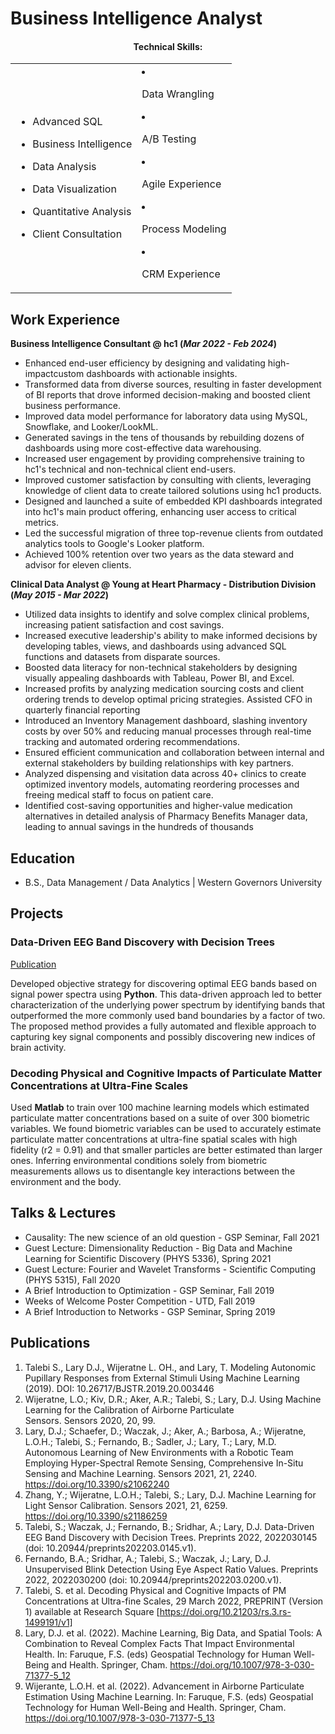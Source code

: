 # Business Intelligence Analyst

<h4 align="center">Technical Skills:</h4>

<table>
<tr>
  <td>

- Advanced SQL
- Business Intelligence
- Data Analysis
- Data Visualization
- Quantitative Analysis
- Client Consultation

  </td>
  <td>

- Data Wrangling
- A/B Testing
- Agile Experience
- Process Modeling
- CRM Experience

  </td>
</tr>
</table>


## Work Experience
**Business Intelligence Consultant @ hc1 (_Mar 2022 - Feb 2024_)**
- Enhanced end-user efficiency by designing and validating high-impactcustom dashboards with actionable insights.
- Transformed data from diverse sources, resulting in faster development of BI reports that drove informed decision-making and boosted client business performance.
- Improved data model performance for laboratory data using MySQL, Snowflake, and Looker/LookML.
- Generated savings in the tens of thousands by rebuilding dozens of dashboards using more cost-effective data warehousing.
- Increased user engagement by providing comprehensive training to hc1's technical and non-technical client end-users.
- Improved customer satisfaction by consulting with clients, leveraging knowledge of client data to create tailored solutions using hc1 products.
- Designed and launched a suite of embedded KPI dashboards integrated into hc1's main product offering, enhancing user access to critical metrics.
- Led the successful migration of three top-revenue clients from outdated analytics tools to Google's Looker platform.
- Achieved 100% retention over two years as the data steward and advisor for eleven clients.

**Clinical Data Analyst @ Young at Heart Pharmacy - Distribution Division (_May 2015 - Mar 2022_)**
- Utilized data insights to identify and solve complex clinical problems, increasing patient satisfaction and cost savings.
- Increased executive leadership's ability to make informed decisions by developing tables, views, and dashboards using advanced SQL functions and datasets from disparate sources.
- Boosted data literacy for non-technical stakeholders by designing visually appealing dashboards with Tableau, Power BI, and Excel.
- Increased profits by analyzing medication sourcing costs and client ordering trends to develop optimal pricing strategies. Assisted CFO in quarterly financial reporting
- Introduced an Inventory Management dashboard, slashing inventory costs by over 50% and reducing manual processes through real-time tracking and automated ordering recommendations.
- Ensured efficient communication and collaboration between internal and external stakeholders by building relationships with key partners.
- Analyzed dispensing and visitation data across 40+ clinics to create optimized inventory models, automating reordering processes and freeing medical staff to focus on patient care.
- Identified cost-saving opportunities and higher-value medication alternatives in detailed analysis of Pharmacy Benefits Manager data, leading to annual savings in the hundreds of thousands

## Education	        		
- B.S., Data Management / Data Analytics | Western Governors University

## Projects
### Data-Driven EEG Band Discovery with Decision Trees
[Publication](https://www.mdpi.com/1424-8220/22/8/3048)

Developed objective strategy for discovering optimal EEG bands based on signal power spectra using **Python**. This data-driven approach led to better characterization of the underlying power spectrum by identifying bands that outperformed the more commonly used band boundaries by a factor of two. The proposed method provides a fully automated and flexible approach to capturing key signal components and possibly discovering new indices of brain activity.

### Decoding Physical and Cognitive Impacts of Particulate Matter Concentrations at Ultra-Fine Scales

Used **Matlab** to train over 100 machine learning models which estimated particulate matter concentrations based on a suite of over 300 biometric variables. We found biometric variables can be used to accurately estimate particulate matter concentrations at ultra-fine spatial scales with high fidelity (r2 = 0.91) and that smaller particles are better estimated than larger ones. Inferring environmental conditions solely from biometric measurements allows us to disentangle key interactions between the environment and the body.


## Talks & Lectures
- Causality: The new science of an old question - GSP Seminar, Fall 2021
- Guest Lecture: Dimensionality Reduction - Big Data and Machine Learning for Scientific Discovery (PHYS 5336), Spring 2021
- Guest Lecture: Fourier and Wavelet Transforms - Scientific Computing (PHYS 5315), Fall 2020
- A Brief Introduction to Optimization - GSP Seminar, Fall 2019
- Weeks of Welcome Poster Competition - UTD, Fall 2019
- A Brief Introduction to Networks - GSP Seminar, Spring 2019

## Publications
1. Talebi S., Lary D.J., Wijeratne L. OH., and Lary, T. Modeling Autonomic Pupillary Responses from External Stimuli Using Machine Learning (2019). DOI: 10.26717/BJSTR.2019.20.003446
2. Wijeratne, L.O.; Kiv, D.R.; Aker, A.R.; Talebi, S.; Lary, D.J. Using Machine Learning for the Calibration of Airborne Particulate Sensors. Sensors 2020, 20, 99.
3. Lary, D.J.; Schaefer, D.; Waczak, J.; Aker, A.; Barbosa, A.; Wijeratne, L.O.H.; Talebi, S.; Fernando, B.; Sadler, J.; Lary, T.; Lary, M.D. Autonomous Learning of New Environments with a Robotic Team Employing Hyper-Spectral Remote Sensing, Comprehensive In-Situ Sensing and Machine Learning. Sensors 2021, 21, 2240. https://doi.org/10.3390/s21062240
4. Zhang, Y.; Wijeratne, L.O.H.; Talebi, S.; Lary, D.J. Machine Learning for Light Sensor Calibration. Sensors 2021, 21, 6259. https://doi.org/10.3390/s21186259
5. Talebi, S.; Waczak, J.; Fernando, B.; Sridhar, A.; Lary, D.J. Data-Driven EEG Band Discovery with Decision Trees. Preprints 2022, 2022030145 (doi: 10.20944/preprints202203.0145.v1).
6. Fernando, B.A.; Sridhar, A.; Talebi, S.; Waczak, J.; Lary, D.J. Unsupervised Blink Detection Using Eye Aspect Ratio Values. Preprints 2022, 2022030200 (doi: 10.20944/preprints202203.0200.v1).
7. Talebi, S. et al. Decoding Physical and Cognitive Impacts of PM Concentrations at Ultra-fine Scales, 29 March 2022, PREPRINT (Version 1) available at Research Square [https://doi.org/10.21203/rs.3.rs-1499191/v1]
8. Lary, D.J. et al. (2022). Machine Learning, Big Data, and Spatial Tools: A Combination to Reveal Complex Facts That Impact Environmental Health. In: Faruque, F.S. (eds) Geospatial Technology for Human Well-Being and Health. Springer, Cham. https://doi.org/10.1007/978-3-030-71377-5_12
9. Wijerante, L.O.H. et al. (2022). Advancement in Airborne Particulate Estimation Using Machine Learning. In: Faruque, F.S. (eds) Geospatial Technology for Human Well-Being and Health. Springer, Cham. https://doi.org/10.1007/978-3-030-71377-5_13
